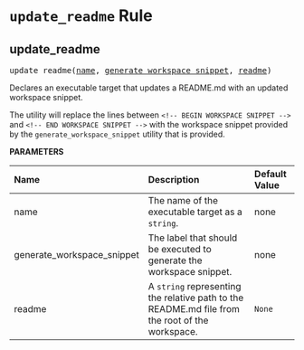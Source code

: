 <!-- Generated with Stardoc, Do Not Edit! -->
# `update_readme` Rule


<a id="#update_readme"></a>

## update_readme

<pre>
update_readme(<a href="#update_readme-name">name</a>, <a href="#update_readme-generate_workspace_snippet">generate_workspace_snippet</a>, <a href="#update_readme-readme">readme</a>)
</pre>

Declares an executable target that updates a README.md with an updated workspace snippet.

The utility will replace the lines between `<!-- BEGIN WORKSPACE SNIPPET -->` and     `<!-- END WORKSPACE SNIPPET -->` with the workspace snippet provided by the     `generate_workspace_snippet` utility that is provided.


**PARAMETERS**


| Name  | Description | Default Value |
| :------------- | :------------- | :------------- |
| <a id="update_readme-name"></a>name |  The name of the executable target as a <code>string</code>.   |  none |
| <a id="update_readme-generate_workspace_snippet"></a>generate_workspace_snippet |  The label that should be executed to generate the workspace snippet.   |  none |
| <a id="update_readme-readme"></a>readme |  A <code>string</code> representing the relative path to the README.md file from the root of the workspace.   |  <code>None</code> |



